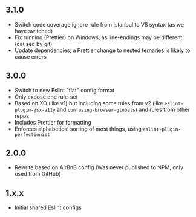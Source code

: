 ## 3.1.0
* Switch code coverage ignore rule from Istanbul to V8 syntax (as we have switched)
* Fix running (Prettier) on Windows, as line-endings may be different (caused by git)
* Update dependencies, a Prettier change to nested ternaries is likely to cause errors

## 3.0.0
* Switch to new Eslint "flat" config format
* Only expose one rule-set
* Based on XO (like v1) but including some rules from v2 (like `eslint-plugin-jsx-a11y` and `confusing-browser-globals`) and rules from other repos
* Includes Prettier for formatting
* Enforces alphabetical sorting of most things, using `eslint-plugin-perfectionist`

## 2.0.0
* Rewrite based on AirBnB config
(Was never published to NPM, only used from GitHub)

## 1.x.x
* Initial shared Eslint configs
